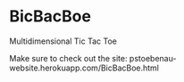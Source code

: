 # BicBacBoe
Multidimensional Tic Tac Toe

Make sure to check out the site:
pstoebenau-website.herokuapp.com/BicBacBoe.html
